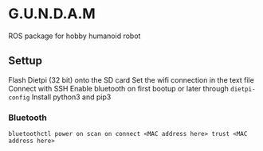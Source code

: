 # G.U.N.D.A.M
ROS package for hobby humanoid robot


## Settup

Flash Dietpi (32 bit) onto the SD card 
Set the wifi connection in the text file
Connect with SSH
Enable bluetooth on first bootup or later through `dietpi-config`
Install python3 and pip3

### Bluetooth
  `bluetoothctl
  power on
  scan on
  connect <MAC address here>
  trust <MAC address here>`
